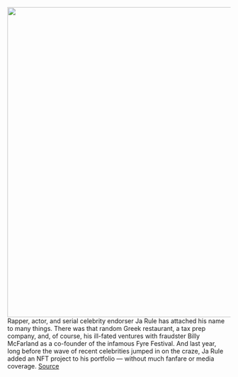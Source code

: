 <img src='https://cdn.vox-cdn.com/thumbor/xu9kxHIczfYIpiriC6EzAWyj-KU=/0x0:3742x2494/1200x800/filters:focal(1738x387:2336x985)/cdn.vox-cdn.com/uploads/chorus_image/image/70540464/1362154823.0.jpg' width='700px' /><br/>
Rapper, actor, and serial celebrity endorser Ja Rule has attached his name to many things. There was that random Greek restaurant, a tax prep company, and, of course, his ill-fated ventures with fraudster Billy McFarland as a co-founder of the infamous Fyre Festival. And last year, long before the wave of recent celebrities jumped in on the craze, Ja Rule added an NFT project to his portfolio — without much fanfare or media coverage.
<a href='https://www.theverge.com/2022/2/23/22946223/ja-rule-nft-fyre-festival'> Source <a/>